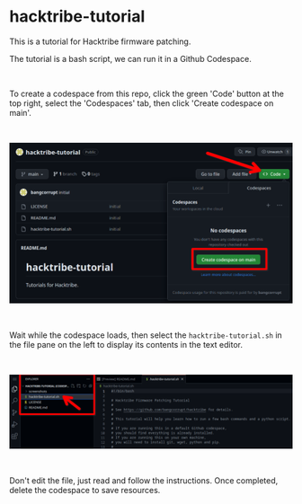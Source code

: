 # hacktribe-tutorial

This is a tutorial for Hacktribe firmware patching.

The tutorial is a bash script, we can run it in a Github Codespace.

<br/>

To create a codespace from this repo, click the green 'Code' button at the top right, select the 'Codespaces' tab, then click 'Create codespace on main'.

<br/>

![Screenshot showing how to create codespace.](/screenshots/create-codespace.png)

<br/>

Wait while the codespace loads, then select the `hacktribe-tutorial.sh` in the file pane on the left to display its contents in the text editor.

<br/>

![Screenshot showing how to select file for editing.](/screenshots/file-pane.png)

<br/>

Don't edit the file, just read and follow the instructions.  Once completed, delete the codespace to save resources.
